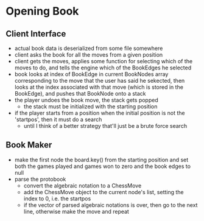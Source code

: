 Opening Book
============

Client Interface
--------------
- actual book data is deserialized from some file somewhere  
- client asks the book for all the moves from a given position
- client gets the moves, applies some function for selecting which of the moves to do, and tells the engine which of 
  the BookEdges he selected
- book looks at index of BookEdge in current BookNodes array corresponding to the move that the user has said he 
  sekected, then looks at the index associated with that move (which is stored in the BookEdge), and pushes that 
  BookNode onto a stack
- the player undoes the book move, the stack gets popped
    - the stack must be initialized with the starting position
- if the player starts from a position when the initial position is not the 'startpos', then it must do a search
    - until I think of a better strategy that'll just be a brute force search
    
Book Maker
----------
- make the first node the board.key() from the starting position and set both the games played and games won to zero
  and the book edges to null
- parse the protobook
    - convert the algebraic notation to a ChessMove
    - add the ChessMove object to the current node's list, setting the index to 0, i.e. the startpos
    - if the vector of parsed algebraic notations is over, then go to the next line, otherwise make the move and repeat
    